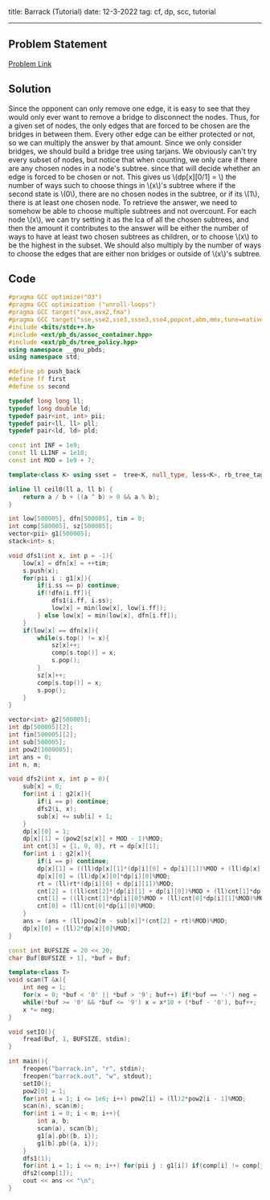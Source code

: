title: Barrack (Tutorial)
date: 12-3-2022
tag: cf, dp, scc, tutorial

---

## Problem Statement

[Problem Link](https://codeforces.com/gym/104071/problem/C)

## Solution

Since the opponent can only remove one edge, it is easy to see that they would only ever want to remove a bridge to disconnect the nodes. Thus, for a given set of nodes, the only edges that are forced to be chosen are the bridges in between them. Every other edge can be either protected or not, so we can multiply the answer by that amount. Since we only consider bridges, we should build a bridge tree using tarjans. We obviously can't try every subset of nodes, but notice that when counting, we only care if there are any chosen nodes in a node's subtree. since that will decide whether an edge is forced to be chosen or not. This gives us \\(dp[x][0/1] = \\) the number of ways such to choose things in \\(x\\)'s subtree where if the second state is \\(0\\), there are no chosen nodes in the subtree, or if its \\(1\\), there is at least one chosen node. To retrieve the answer, we need to somehow be able to choose multiple subtrees and not overcount. For each node \\(x\\), we can try setting it as the lca of all the chosen subtrees, and then the amount it contributes to the answer will be either the number of ways to have at least two chosen subtrees as children, or to choose \\(x\\) to be the highest in the subset. We should also multiply by the number of ways to choose the edges that are either non bridges or outside of \\(x\\)'s subtree.

## Code

```c++
#pragma GCC optimize("O3")
#pragma GCC optimization ("unroll-loops")
#pragma GCC target("avx,avx2,fma")
#pragma GCC target("sse,sse2,sse3,ssse3,sse4,popcnt,abm,mmx,tune=native")
#include <bits/stdc++.h>
#include <ext/pb_ds/assoc_container.hpp>
#include <ext/pb_ds/tree_policy.hpp>
using namespace __gnu_pbds;
using namespace std;

#define pb push_back
#define ff first
#define ss second

typedef long long ll;
typedef long double ld;
typedef pair<int, int> pii;
typedef pair<ll, ll> pll;
typedef pair<ld, ld> pld;

const int INF = 1e9;
const ll LLINF = 1e18;
const int MOD = 1e9 + 7;

template<class K> using sset =  tree<K, null_type, less<K>, rb_tree_tag, tree_order_statistics_node_update>;

inline ll ceil0(ll a, ll b) {
    return a / b + ((a ^ b) > 0 && a % b);
}

int low[500005], dfn[500005], tim = 0;
int comp[500005], sz[500005];
vector<pii> g1[500005];
stack<int> s;

void dfs1(int x, int p = -1){
    low[x] = dfn[x] = ++tim;
    s.push(x);
    for(pii i : g1[x]){
        if(i.ss == p) continue;
        if(!dfn[i.ff]){
            dfs1(i.ff, i.ss);
            low[x] = min(low[x], low[i.ff]);
        } else low[x] = min(low[x], dfn[i.ff]);
    }
    if(low[x] == dfn[x]){
        while(s.top() != x){
            sz[x]++;
            comp[s.top()] = x;
            s.pop();
        }
        sz[x]++;
        comp[s.top()] = x;
        s.pop();
    }
}

vector<int> g2[500005];
int dp[500005][2];
int fin[500005][2];
int sub[500005];
int pow2[1000005];
int ans = 0;
int n, m;

void dfs2(int x, int p = 0){
    sub[x] = 0;
    for(int i : g2[x]){
        if(i == p) continue;
        dfs2(i, x);
        sub[x] += sub[i] + 1;
    }
    dp[x][0] = 1;
    dp[x][1] = (pow2[sz[x]] + MOD - 1)%MOD;
    int cnt[3] = {1, 0, 0}, rt = dp[x][1];
    for(int i : g2[x]){
        if(i == p) continue;
        dp[x][1] = ((ll)dp[x][1]*(dp[i][0] + dp[i][1])%MOD + (ll)dp[x][0]*dp[i][1]%MOD)%MOD;
        dp[x][0] = (ll)dp[x][0]*dp[i][0]%MOD;
        rt = (ll)rt*(dp[i][0] + dp[i][1])%MOD;
        cnt[2] = ((ll)cnt[2]*(dp[i][1] + dp[i][0])%MOD + (ll)cnt[1]*dp[i][1]%MOD)%MOD;
        cnt[1] = ((ll)cnt[1]*dp[i][0]%MOD + (ll)cnt[0]*dp[i][1]%MOD)%MOD;
        cnt[0] = (ll)cnt[0]*dp[i][0]%MOD;
    }
    ans = (ans + (ll)pow2[m - sub[x]]*(cnt[2] + rt)%MOD)%MOD;
    dp[x][0] = (ll)2*dp[x][0]%MOD;
}

const int BUFSIZE = 20 << 20;
char Buf[BUFSIZE + 1], *buf = Buf;

template<class T>
void scan(T &x){
    int neg = 1;
    for(x = 0; *buf < '0' || *buf > '9'; buf++) if(*buf == '-') neg = -1;
    while(*buf >= '0' && *buf <= '9') x = x*10 + (*buf - '0'), buf++;
    x *= neg;
}

void setIO(){
    fread(Buf, 1, BUFSIZE, stdin);
}

int main(){
    freopen("barrack.in", "r", stdin);
    freopen("barrack.out", "w", stdout);
    setIO();
    pow2[0] = 1;
    for(int i = 1; i <= 1e6; i++) pow2[i] = (ll)2*pow2[i - 1]%MOD;
    scan(n), scan(m);
    for(int i = 0; i < m; i++){
        int a, b;
        scan(a), scan(b);
        g1[a].pb({b, i});
        g1[b].pb({a, i});
    }
    dfs1(1);
    for(int i = 1; i <= n; i++) for(pii j : g1[i]) if(comp[i] != comp[j.ff]) g2[comp[i]].pb(comp[j.ff]);
    dfs2(comp[1]);
    cout << ans << "\n";
}
```